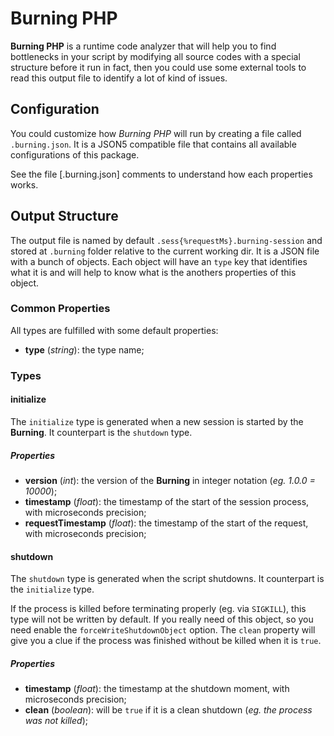 # Burning PHP  

**Burning PHP** is a runtime code analyzer that will help you to find bottlenecks in your script by modifying all source codes with a special structure before it run in fact, then you could use some external tools to read this output file to identify a lot of kind of issues.

## Configuration

You could customize how *Burning PHP* will run by creating a file called `.burning.json`. It is a JSON5 compatible file that contains all available configurations of this package.

See the file [.burning.json] comments to understand how each properties works.

## Output Structure  

The output file is named by default `.sess{%requestMs}.burning-session` and stored at `.burning` folder relative to the current working dir. It is a JSON file with a bunch of objects. Each object will have an `type` key that identifies what it is and will help to know what is the anothers properties of this object.

### Common Properties

All types are fulfilled with some default properties:

* **type** (*string*): the type name;

### Types

#### initialize

The `initialize` type is generated when a new session is started by the **Burning**. It counterpart is the `shutdown` type.

##### Properties

* **version** (*int*): the version of the **Burning** in integer notation (*eg. 1.0.0 = 10000*);
* **timestamp** (*float*): the timestamp of the start of the session process, with microseconds precision;
* **requestTimestamp** (*float*): the timestamp of the start of the request, with microseconds precision;

#### shutdown

The `shutdown` type is generated when the script shutdowns. It counterpart is the `initialize` type.

If the process is killed before terminating properly (eg. via `SIGKILL`), this type will not be written by default. If you really need of this object, so you need enable the `forceWriteShutdownObject` option. The `clean` property will give you a clue if the process was finished without be killed when it is `true`.

##### Properties

* **timestamp** (*float*): the timestamp at the shutdown moment, with microseconds precision;
* **clean** (*boolean*): will be `true` if it is a clean shutdown (*eg. the process was not killed*);

